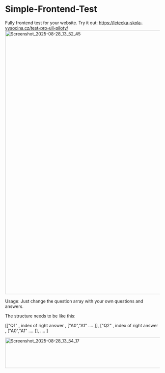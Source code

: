 # Simple-Frontend-Test
Fully frontend test for your website.
Try it out: https://letecka-skola-vysocina.cz/test-pro-ull-piloty/
<img width="796" height="856" alt="Screenshot_2025-08-28_13_52_45" src="https://github.com/user-attachments/assets/1ad10170-080c-422a-b927-8bbfdccb31cb" />



Usage:
Just change the question array with your own questions and answers.

The structure needs to be like this:

[["Q1" , index of right answer , ["A0","A1" .... ]], ["Q2" , index of right answer , ["A0","A1" .... ]], .... ]

<img width="1034" height="99" alt="Screenshot_2025-08-28_13_54_17" src="https://github.com/user-attachments/assets/55f69b0d-eba2-4f3d-9416-d96310a5fb95" />
